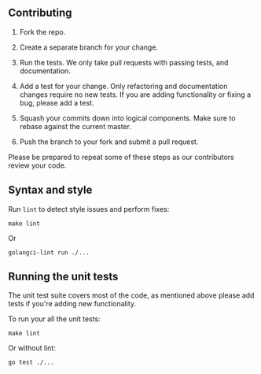 ## Contributing

1. Fork the repo.

1. Create a separate branch for your change.

1. Run the tests. We only take pull requests with passing tests, and
   documentation.

1. Add a test for your change. Only refactoring and documentation
   changes require no new tests. If you are adding functionality
   or fixing a bug, please add a test.

1. Squash your commits down into logical components. Make sure to rebase
   against the current master.

1. Push the branch to your fork and submit a pull request.

Please be prepared to repeat some of these steps as our contributors review
your code.

## Syntax and style

Run `lint` to detect style issues and perform fixes:

    make lint

Or

    golangci-lint run ./... 

## Running the unit tests

The unit test suite covers most of the code, as mentioned above please
add tests if you're adding new functionality.

To run your all the unit tests:

    make lint

Or without lint:

    go test ./...